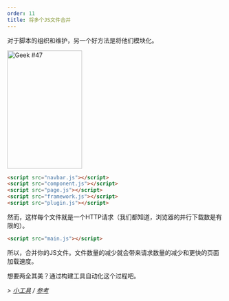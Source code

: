 ```yaml
---
order: 11
title: 将多个JS文件合并
---
```


对于脚本的组织和维护，另一个好方法是将他们模块化。

<div class="img-right">
  <img id="geek-47" class="icos-geek" src="http://browserdiet.com/en/assets/img/47.png" alt="Geek #47" width="174" height="275" />
</div>

```html
<script src="navbar.js"></script>
<script src="component.js"></script>
<script src="page.js"></script>
<script src="framework.js"></script>
<script src="plugin.js"></script>
```

然而，这样每个文件就是一个HTTP请求（我们都知道，浏览器的并行下载数是有限的）。

```html
<script src="main.js"></script>
```

所以，合并你的JS文件。文件数量的减少就会带来请求数量的减少和更快的页面加载速度。

想要两全其美？通过构建工具自动化这个过程吧。

*> [小工具](https://github.com/zenorocha/browser-diet/wiki/Tools#wiki-combine-multiple-js-files-into-one) / [参考](https://github.com/zenorocha/browser-diet/wiki/References#combine-multiple-js-files-into-one)*
